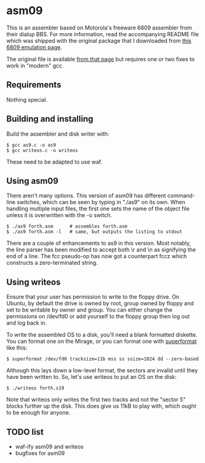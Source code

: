 asm09
=====

This is an assembler based on Motorola's freeware 6809 assembler from their dialup BBS.  For more information, read the accompanying README file which was shipped with the original package that I downloaded from [this 6809 emulation page](http://koti.mbnet.fi/~atjs/mc6809/).

The original file is available [from that page](http://koti.mbnet.fi/~atjs/mc6809/Assembler/asm09.tgz) but requires one or two fixes to work in "modern" gcc.

Requirements
-----------

Nothing special.

Building and installing
---------------------

Build the assembler and disk writer with:

    $ gcc as9.c -o as9
    $ gcc writeos.c -o writeos
    
These need to be adapted to use waf.

Using asm09
----------

There aren't many options.  This version of asm09 has different command-line switches, which can be seen by typing in "./as9" on its own.  When handling multiple input files, the first one sets the name of the object file unless it is overwritten with the -o switch. 

    $ ./as9 forth.asm      # assembles forth.asm
    $ ./as9 forth.asm -l   # same, but outputs the listing to stdout
    
There are a couple of enhancements to as9 in this version.  Most notably, the line parser has been modified to accept both \r and \n as signifying the end of a line.  The fcc pseudo-op has now got a counterpart fccz which constructs a zero-terminated string.
    
Using writeos
------------

Ensure that your user has permission to write to the floppy drive.  On Ubuntu, by default the drive is owned by root, group owned by floppy and set to be writable by owner and group.  You can either change the permissions on /dev/fd0 or add yourself to the floppy group then log out and log back in.

To write the assembled OS to a disk, you'll need a blank formatted diskette.  You can format one on the Mirage, or you can format one with [superformat](http://www.fdutils.linux.lu/) like this:

    $ superformat /dev/fd0 tracksize=11b mss ss ssize=1024 dd --zero-based
    
Although this lays down a low-level format, the sectors are invalid until they have been written to.  So, let's use writeos to put an OS on the disk:

    $ ./writeos forth.s19
    
Note that writeos only writes the first two tracks and not the "sector 5" blocks further up the disk.  This does give us 11kB to play with, which ought to be enough for anyone.

TODO list
--------

* waf-ify asm09 and writeos
* bugfixes for asm09
